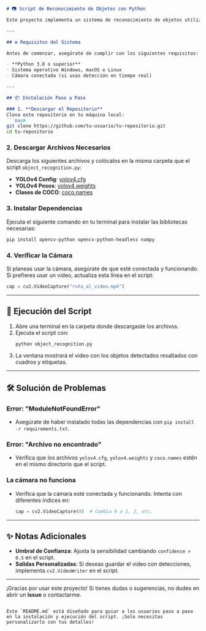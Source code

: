 ```markdown
# 📷 Script de Reconocimiento de Objetos con Python

Este proyecto implementa un sistema de reconocimiento de objetos utilizando **Python** y **YOLOv4**. Permite identificar y clasificar objetos en tiempo real usando la cámara de tu computadora o un archivo de video.

---

## ⚙️ Requisitos del Sistema

Antes de comenzar, asegúrate de cumplir con los siguientes requisitos:

- **Python 3.8 o superior**
- Sistema operativo Windows, macOS o Linux
- Cámara conectada (si usas detección en tiempo real)

---

## 📦 Instalación Paso a Paso

### 1. **Descargar el Repositorio**
Clona este repositorio en tu máquina local:
```bash
git clone https://github.com/tu-usuario/tu-repositorio.git
cd tu-repositorio
```

### 2. **Descargar Archivos Necesarios**
Descarga los siguientes archivos y colócalos en la misma carpeta que el script `object_recognition.py`:

- **YOLOv4 Config**: [yolov4.cfg](https://github.com/AlexeyAB/darknet/blob/master/cfg/yolov4.cfg)
- **YOLOv4 Pesos**: [yolov4.weights](https://github.com/AlexeyAB/darknet/releases/download/darknet_yolo_v3_optimal/yolov4.weights)
- **Clases de COCO**: [coco.names](https://github.com/pjreddie/darknet/blob/master/data/coco.names)

### 3. **Instalar Dependencias**
Ejecuta el siguiente comando en tu terminal para instalar las bibliotecas necesarias:
```bash
pip install opencv-python opencv-python-headless numpy
```

### 4. **Verificar la Cámara**
Si planeas usar la cámara, asegúrate de que esté conectada y funcionando. Si prefieres usar un video, actualiza esta línea en el script:
```python
cap = cv2.VideoCapture("ruta_al_video.mp4")
```

---

## 🚀 Ejecución del Script

1. Abre una terminal en la carpeta donde descargaste los archivos.
2. Ejecuta el script con:
   ```bash
   python object_recognition.py
   ```
3. La ventana mostrará el video con los objetos detectados resaltados con cuadros y etiquetas.

---

## 🛠 Solución de Problemas

### Error: "ModuleNotFoundError"
- Asegúrate de haber instalado todas las dependencias con `pip install -r requirements.txt`.

### Error: "Archivo no encontrado"
- Verifica que los archivos `yolov4.cfg`, `yolov4.weights` y `coco.names` estén en el mismo directorio que el script.

### La cámara no funciona
- Verifica que la cámara esté conectada y funcionando. Intenta con diferentes índices en:
  ```python
  cap = cv2.VideoCapture(0)  # Cambia 0 a 1, 2, etc.
  ```

---

## ✨ Notas Adicionales

- **Umbral de Confianza**: Ajusta la sensibilidad cambiando `confidence > 0.5` en el script.
- **Salidas Personalizadas**: Si deseas guardar el video con detecciones, implementa `cv2.VideoWriter` en el script.

---

¡Gracias por usar este proyecto! Si tienes dudas o sugerencias, no dudes en abrir un **issue** o contactarme.
```

Este `README.md` está diseñado para guiar a los usuarios paso a paso en la instalación y ejecución del script. ¡Solo necesitas personalizarlo con tus detalles!
